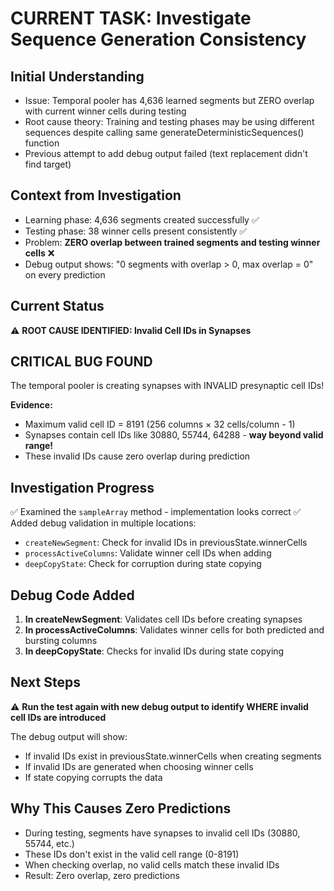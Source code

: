 # CURRENT TASK: Investigate Sequence Generation Consistency

## Initial Understanding
- Issue: Temporal pooler has 4,636 learned segments but ZERO overlap with current winner cells during testing
- Root cause theory: Training and testing phases may be using different sequences despite calling same generateDeterministicSequences() function
- Previous attempt to add debug output failed (text replacement didn't find target)

## Context from Investigation
- Learning phase: 4,636 segments created successfully ✅
- Testing phase: 38 winner cells present consistently ✅
- Problem: **ZERO overlap between trained segments and testing winner cells** ❌
- Debug output shows: "0 segments with overlap > 0, max overlap = 0" on every prediction

## Current Status
⚠️ **ROOT CAUSE IDENTIFIED: Invalid Cell IDs in Synapses**

## CRITICAL BUG FOUND
The temporal pooler is creating synapses with INVALID presynaptic cell IDs!

**Evidence:**
- Maximum valid cell ID = 8191 (256 columns × 32 cells/column - 1)
- Synapses contain cell IDs like 30880, 55744, 64288 - **way beyond valid range!**
- These invalid IDs cause zero overlap during prediction

## Investigation Progress
✅ Examined the `sampleArray` method - implementation looks correct
✅ Added debug validation in multiple locations:
   - `createNewSegment`: Check for invalid IDs in previousState.winnerCells
   - `processActiveColumns`: Validate winner cell IDs when adding
   - `deepCopyState`: Check for corruption during state copying

## Debug Code Added
1. **In createNewSegment**: Validates cell IDs before creating synapses
2. **In processActiveColumns**: Validates winner cells for both predicted and bursting columns  
3. **In deepCopyState**: Checks for invalid IDs during state copying

## Next Steps
⚠️ **Run the test again with new debug output to identify WHERE invalid cell IDs are introduced**

The debug output will show:
- If invalid IDs exist in previousState.winnerCells when creating segments
- If invalid IDs are generated when choosing winner cells
- If state copying corrupts the data

## Why This Causes Zero Predictions
- During testing, segments have synapses to invalid cell IDs (30880, 55744, etc.)
- These IDs don't exist in the valid cell range (0-8191)
- When checking overlap, no valid cells match these invalid IDs
- Result: Zero overlap, zero predictions